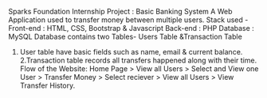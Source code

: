 Sparks Foundation Internship Project : Basic Banking System A Web Application used to transfer money between multiple users.
Stack used - Front-end : HTML, CSS, Bootstrap & Javascript Back-end : PHP Database : MySQL
Database contains two Tables- Users Table &Transaction Table
  1. User table have basic fields such as name, email & current balance.
  2.Transaction table records all transfers happened along with their time.
Flow of the Website: Home Page > View all Users > Select and View one User > Transfer Money > Select reciever > View all Users > View Transfer History.
